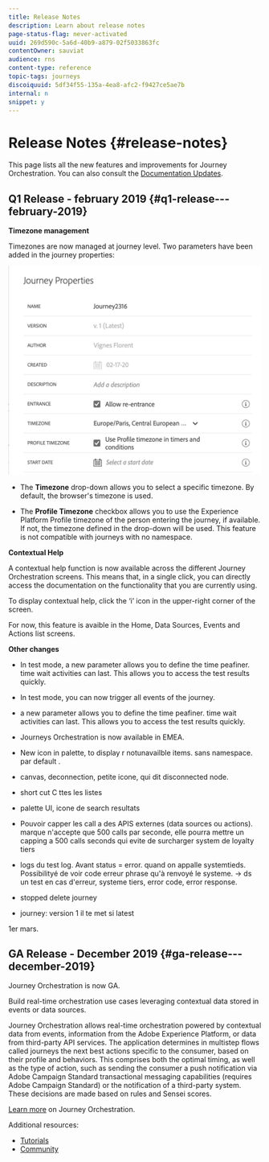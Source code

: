 ```yaml
---
title: Release Notes
description: Learn about release notes
page-status-flag: never-activated
uuid: 269d590c-5a6d-40b9-a879-02f5033863fc
contentOwner: sauviat
audience: rns
content-type: reference
topic-tags: journeys
discoiquuid: 5df34f55-135a-4ea8-afc2-f9427ce5ae7b
internal: n
snippet: y
---
```


# Release Notes {#release-notes}

This page lists all the new features and improvements for Journey Orchestration.
You can also consult the [Documentation Updates](../release-notes/documentation-updates.md).

## Q1 Release - february 2019 {#q1-release---february-2019}

**Timezone management**

Timezones are now managed at journey level. Two parameters have been added in the journey properties:

![](../assets/rn-timezone.png)

* The **Timezone** drop-down allows you to select a specific timezone. By default, the browser's timezone is used. 

* The **Profile Timezone** checkbox allows you to use the Experience Platform Profile timezone of the person entering the journey, if available. If not, the timezone defined in the drop-down will be used. This feature is not compatible with journeys with no namespace.

**Contextual Help**

A contextual help function is now available across the different Journey Orchestration screens. This means that, in a single click, you can directly access the documentation on the functionality that you are currently using. 

To display contextual help, click the ‘i’ icon in the upper-right corner of the screen. 

For now, this feature is avaible in the Home, Data Sources, Events and Actions list screens.

**Other changes**

* In test mode, a new parameter allows you to define the time peafiner.  time wait activities can last. This allows you to access the test results quickly.

* In test mode, you can now trigger all events of the journey. 


* a new parameter allows you to define the time peafiner.  time wait activities can last. This allows you to access the test results quickly.

* Journeys Orchestration is now available in EMEA.

* New icon in palette, to display r notunavailble items. sans namespace. par default .

* canvas, deconnection, petite icone, qui dit disconnected node.

* short cut C ttes les listes

* palette UI, icone de search resultats

* Pouvoir capper les call a des APIS externes (data sources ou actions). marque n'accepte que 500 calls par seconde, elle pourra mettre un capping a 500 calls seconds qui evite de surcharger system de loyalty tiers

* logs du test log. Avant status = error. quand on appalle systemtieds. Possibilityé de voir code erreur phrase qu'à renvoyé le systeme. -> ds un test en cas d'erreur, systeme tiers, error code, error response. 

* stopped delete journey

* journey: version 1 il te met si latest

1er mars.


## GA Release - December 2019 {#ga-release---december-2019}

Journey Orchestration is now GA. 

Build real-time orchestration use cases leveraging contextual data stored in events or data sources.

Journey Orchestration allows real-time orchestration powered by contextual data from events, information from the Adobe Experience Platform, or data from third-party API services. The application determines in multistep flows called journeys the next best actions specific to the consumer, based on their profile and behaviors. This comprises both the optimal timing, as well as the type of action, such as sending the consumer a push notification via Adobe Campaign Standard transactional messaging capabilities (requires Adobe Campaign Standard) or the notification of a third-party system. These decisions are made based on rules and Sensei scores.

[Learn more](../action/working-with-adobe-campaign.md) on Journey Orchestration.

Additional resources:

* [Tutorials](https://docs.adobe.com/content/help/en/platform-learn/tutorials/journey-orchestration/introduction.html)
* [Community](https://www.adobe.com/go/journeyorchestrationcommunity)